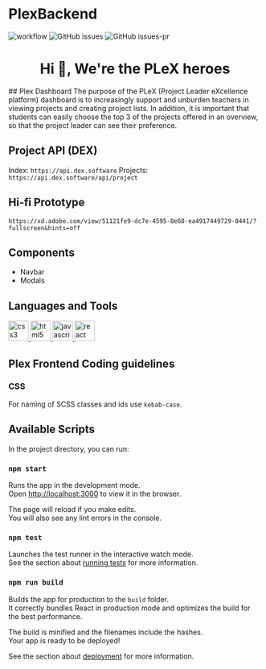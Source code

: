 # PlexBackend
![workflow](https://github.com/projectleaderexcellenceplatform/plex-frontend/actions/workflows/test.yml/badge.svg)
![GitHub issues](https://img.shields.io/github/issues/projectleaderexcellenceplatform/plex-frontend)
![GitHub issues-pr](https://img.shields.io/github/issues-pr/projectleaderexcellenceplatform/plex-frontend)

<h1 align="center">Hi 👋, We're the PLeX heroes</h1>
## Plex Dashboard
The purpose of the PLeX (Project Leader eXcellence platform) dashboard is to increasingly support and unburden teachers in viewing projects and creating project lists. In addition, it is important that students can easily choose the top 3 of the projects offered in an overview, so that the project leader can see their preference.

## Project API (DEX)
Index: `https://api.dex.software`
Projects: `https://api.dex.software/api/project`


## Hi-fi Prototype
`https://xd.adobe.com/view/51121fe9-dc7e-4595-8e68-ea4917449729-0441/?fullscreen&hints=off`

## Components
- Navbar
- Modals 

## Languages and Tools
<p align="left"> <a href="https://www.w3schools.com/css/" target="_blank" rel="noreferrer"> <img src="https://i473738.hera.fhict.nl/plex/css3-original-wordmark.svg" alt="css3" width="40" height="40"/> </a> <a href="https://www.w3.org/html/" target="_blank" rel="noreferrer"> <img src="https://i473738.hera.fhict.nl/plex/html5-original-wordmark.svg" alt="html5" width="40" height="40"/> </a> <a href="https://developer.mozilla.org/en-US/docs/Web/JavaScript" target="_blank" rel="noreferrer"> <img src="https://i473738.hera.fhict.nl/plex/javascript-original.svg" alt="javascript" width="40" height="40"/> </a> <a href="https://reactjs.org/" target="_blank" rel="noreferrer"> <img src="https://i473738.hera.fhict.nl/plex/react-original-wordmark.svg" alt="react" width="40" height="40"/> </a> </p>

## Plex Frontend Coding guidelines

### CSS
For naming of SCSS classes and ids use `kebab-case`.


## Available Scripts

In the project directory, you can run:

### `npm start`

Runs the app in the development mode.\
Open [http://localhost:3000](http://localhost:3000) to view it in the browser.

The page will reload if you make edits.\
You will also see any lint errors in the console.

### `npm test`

Launches the test runner in the interactive watch mode.\
See the section about [running tests](https://facebook.github.io/create-react-app/docs/running-tests) for more information.

### `npm run build`

Builds the app for production to the `build` folder.\
It correctly bundles React in production mode and optimizes the build for the best performance.

The build is minified and the filenames include the hashes.\
Your app is ready to be deployed!

See the section about [deployment](https://facebook.github.io/create-react-app/docs/deployment) for more information.
